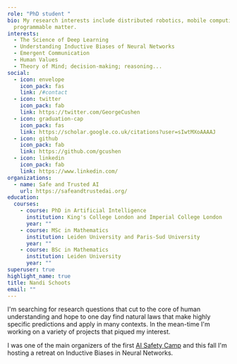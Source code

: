 ```yaml
---
role: "PhD student "
bio: My research interests include distributed robotics, mobile computing and
  programmable matter.
interests:
  - The Science of Deep Learning
  - Understanding Inductive Biases of Neural Networks
  - Emergent Communication
  - Human Values
  - Theory of Mind; decision-making; reasoning...
social:
  - icon: envelope
    icon_pack: fas
    link: /#contact
  - icon: twitter
    icon_pack: fab
    link: https://twitter.com/GeorgeCushen
  - icon: graduation-cap
    icon_pack: fas
    link: https://scholar.google.co.uk/citations?user=sIwtMXoAAAAJ
  - icon: github
    icon_pack: fab
    link: https://github.com/gcushen
  - icon: linkedin
    icon_pack: fab
    link: https://www.linkedin.com/
organizations:
  - name: Safe and Trusted AI
    url: https://safeandtrustedai.org/
education:
  courses:
    - course: PhD in Artificial Intelligence
      institution: King's College London and Imperial College London
      year: ""
    - course: MSc in Mathematics
      institution: Leiden University and Paris-Sud University
      year: ""
    - course: BSc in Mathematics
      institution: Leiden University
      year: ""
superuser: true
highlight_name: true
title: Nandi Schoots
email: ""
---
```

I'm searching for research questions that cut to the core of human understanding and hope to one day find natural laws that make highly specific predictions and apply in many contexts. In the mean-time I'm working on a variety of projects that piqued my interest.

I was one of the main organizers of the first [AI Safety Camp](https://aisafety.camp/) and this fall I'm hosting a retreat on Inductive Biases in Neural Networks.
